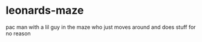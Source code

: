 # leonards-maze
pac man with a lil guy in the maze who just moves around and does stuff for no reason
